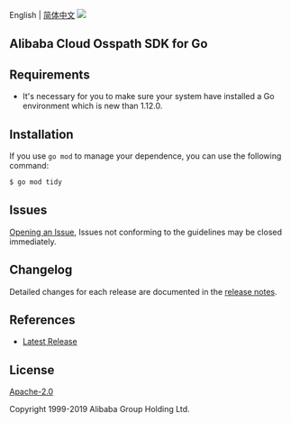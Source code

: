 English | [简体中文](README-CN.md)
![](https://aliyunsdk-pages.alicdn.com/icons/AlibabaCloud.svg)

## Alibaba Cloud Osspath SDK for Go

## Requirements
- It's necessary for you to make sure your system have installed a Go environment which is new than 1.12.0.

## Installation
If you use `go mod` to manage your dependence, you can use the following command:

```sh
$ go mod tidy
```

## Issues
[Opening an Issue](https://github.com/aliyun/aliyun-ccp/issues/new), Issues not conforming to the guidelines may be closed immediately.

## Changelog
Detailed changes for each release are documented in the [release notes](./ChangeLog.txt).

## References
* [Latest Release](https://github.com/aliyun/aliyun-ccp/tree/master/osspath-sdk/go)

## License
[Apache-2.0](http://www.apache.org/licenses/LICENSE-2.0)

Copyright 1999-2019 Alibaba Group Holding Ltd.